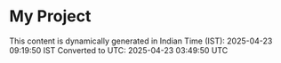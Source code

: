 # My Project

This content is dynamically generated in Indian Time (IST): 2025-04-23 09:19:50 IST
Converted to UTC: 2025-04-23 03:49:50 UTC
